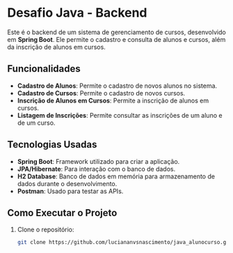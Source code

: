# Desafio Java - Backend

Este é o backend de um sistema de gerenciamento de cursos, desenvolvido em **Spring Boot**. Ele permite o cadastro e consulta de alunos e cursos, além da inscrição de alunos em cursos.

## Funcionalidades

- **Cadastro de Alunos**: Permite o cadastro de novos alunos no sistema.
- **Cadastro de Cursos**: Permite o cadastro de novos cursos.
- **Inscrição de Alunos em Cursos**: Permite a inscrição de alunos em cursos.
- **Listagem de Inscrições**: Permite consultar as inscrições de um aluno e de um curso.

## Tecnologias Usadas

- **Spring Boot**: Framework utilizado para criar a aplicação.
- **JPA/Hibernate**: Para interação com o banco de dados.
- **H2 Database**: Banco de dados em memória para armazenamento de dados durante o desenvolvimento.
- **Postman**: Usado para testar as APIs.

## Como Executar o Projeto

1. Clone o repositório:
   ```bash
   git clone https://github.com/luciananvsnascimento/java_alunocurso.git
